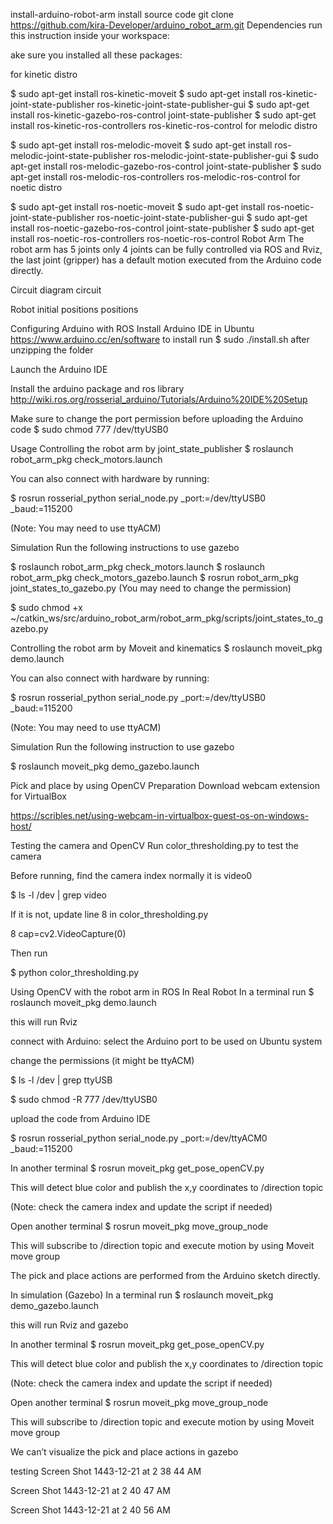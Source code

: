 install-arduino-robot-arm
install source code
git clone https://github.com/kira-Developer/arduino_robot_arm.git
Dependencies
run this instruction inside your workspace:

ake sure you installed all these packages:

for kinetic distro

$ sudo apt-get install ros-kinetic-moveit
$ sudo apt-get install ros-kinetic-joint-state-publisher ros-kinetic-joint-state-publisher-gui
$ sudo apt-get install ros-kinetic-gazebo-ros-control joint-state-publisher
$ sudo apt-get install ros-kinetic-ros-controllers ros-kinetic-ros-control
for melodic distro

$ sudo apt-get install ros-melodic-moveit
$ sudo apt-get install ros-melodic-joint-state-publisher ros-melodic-joint-state-publisher-gui
$ sudo apt-get install ros-melodic-gazebo-ros-control joint-state-publisher
$ sudo apt-get install ros-melodic-ros-controllers ros-melodic-ros-control
for noetic distro

$ sudo apt-get install ros-noetic-moveit
$ sudo apt-get install ros-noetic-joint-state-publisher ros-noetic-joint-state-publisher-gui
$ sudo apt-get install ros-noetic-gazebo-ros-control joint-state-publisher
$ sudo apt-get install ros-noetic-ros-controllers ros-noetic-ros-control
Robot Arm
The robot arm has 5 joints only 4 joints can be fully controlled via ROS and Rviz, the last joint (gripper) has a default motion executed from the Arduino code directly.

Circuit diagram
circuit

Robot initial positions
positions

Configuring Arduino with ROS
Install Arduino IDE in Ubuntu https://www.arduino.cc/en/software to install run $ sudo ./install.sh after unzipping the folder

Launch the Arduino IDE

Install the arduino package and ros library http://wiki.ros.org/rosserial_arduino/Tutorials/Arduino%20IDE%20Setup

Make sure to change the port permission before uploading the Arduino code $ sudo chmod 777 /dev/ttyUSB0

Usage
Controlling the robot arm by joint_state_publisher
$ roslaunch robot_arm_pkg check_motors.launch

You can also connect with hardware by running:

$ rosrun rosserial_python serial_node.py _port:=/dev/ttyUSB0 _baud:=115200

(Note: You may need to use ttyACM)

Simulation
Run the following instructions to use gazebo

$ roslaunch robot_arm_pkg check_motors.launch
$ roslaunch robot_arm_pkg check_motors_gazebo.launch
$ rosrun robot_arm_pkg joint_states_to_gazebo.py
(You may need to change the permission)

$ sudo chmod +x ~/catkin_ws/src/arduino_robot_arm/robot_arm_pkg/scripts/joint_states_to_gazebo.py

Controlling the robot arm by Moveit and kinematics
$ roslaunch moveit_pkg demo.launch

You can also connect with hardware by running:

$ rosrun rosserial_python serial_node.py _port:=/dev/ttyUSB0 _baud:=115200

(Note: You may need to use ttyACM)

Simulation
Run the following instruction to use gazebo

$ roslaunch moveit_pkg demo_gazebo.launch

Pick and place by using OpenCV
Preparation
Download webcam extension for VirtualBox

https://scribles.net/using-webcam-in-virtualbox-guest-os-on-windows-host/

Testing the camera and OpenCV
Run color_thresholding.py to test the camera

Before running, find the camera index normally it is video0

$ ls -l /dev | grep video

If it is not, update line 8 in color_thresholding.py

8 cap=cv2.VideoCapture(0)

Then run

$ python color_thresholding.py

Using OpenCV with the robot arm in ROS
In Real Robot
In a terminal run
$ roslaunch moveit_pkg demo.launch

this will run Rviz

connect with Arduino:
select the Arduino port to be used on Ubuntu system

change the permissions (it might be ttyACM)

$ ls -l /dev | grep ttyUSB

$ sudo chmod -R 777 /dev/ttyUSB0

upload the code from Arduino IDE

$ rosrun rosserial_python serial_node.py _port:=/dev/ttyACM0 _baud:=115200

In another terminal
$ rosrun moveit_pkg get_pose_openCV.py

This will detect blue color and publish the x,y coordinates to /direction topic

(Note: check the camera index and update the script if needed)

Open another terminal
$ rosrun moveit_pkg move_group_node

This will subscribe to /direction topic and execute motion by using Moveit move group

The pick and place actions are performed from the Arduino sketch directly.

In simulation (Gazebo)
In a terminal run
$ roslaunch moveit_pkg demo_gazebo.launch

this will run Rviz and gazebo

In another terminal
$ rosrun moveit_pkg get_pose_openCV.py

This will detect blue color and publish the x,y coordinates to /direction topic

(Note: check the camera index and update the script if needed)

Open another terminal
$ rosrun moveit_pkg move_group_node

This will subscribe to /direction topic and execute motion by using Moveit move group

We can’t visualize the pick and place actions in gazebo

testing
Screen Shot 1443-12-21 at 2 38 44 AM

Screen Shot 1443-12-21 at 2 40 47 AM

Screen Shot 1443-12-21 at 2 40 56 AM
